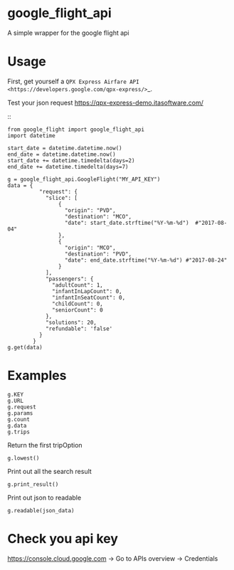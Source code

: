 

google_flight_api
======

A simple wrapper for the google flight api

Usage
=====

First, get yourself a `QPX Express Airfare API <https://developers.google.com/qpx-express/>`_.

Test your json request https://qpx-express-demo.itasoftware.com/

::

    from google_flight import google_flight_api
    import datetime

    start_date = datetime.datetime.now()
    end_date = datetime.datetime.now()
    start_date += datetime.timedelta(days=2)
    end_date += datetime.timedelta(days=7)

    g = google_flight_api.GoogleFlight("MY_API_KEY")
    data = {
              "request": {
                "slice": [
                    {
                      "origin": "PVD",
                      "destination": "MCO",
                      "date": start_date.strftime("%Y-%m-%d")  #"2017-08-04"
                    },
                    {
                      "origin": "MCO",
                      "destination": "PVD",
                      "date": end_date.strftime("%Y-%m-%d") #"2017-08-24"
                    }
                ],
                "passengers": {
                  "adultCount": 1,
                  "infantInLapCount": 0,
                  "infantInSeatCount": 0,
                  "childCount": 0,
                  "seniorCount": 0
                },
                "solutions": 20,
                "refundable": 'false'
              }
            }
    g.get(data)



Examples
========
    g.KEY
    g.URL
    g.request
    g.params
    g.count
    g.data
    g.trips

Return the first tripOption

    g.lowest()

Print out all the search result

    g.print_result()

Print out json to readable

    g.readable(json_data)


Check you api key
========
https://console.cloud.google.com -> Go to APIs overview -> Credentials